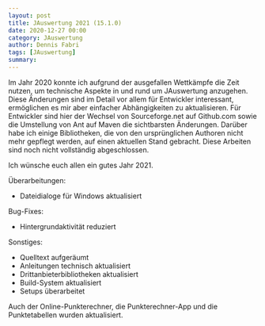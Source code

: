 ```yaml
---
layout: post
title: JAuswertung 2021 (15.1.0)
date: 2020-12-27 00:00
category: JAuswertung
author: Dennis Fabri
tags: [JAuswertung]
summary: 
---
```


Im Jahr 2020 konnte ich aufgrund der ausgefallen Wettkämpfe die Zeit nutzen, um technische Aspekte in und rund um JAuswertung
anzugehen. Diese Änderungen sind im Detail vor allem für Entwickler interessant, ermöglichen es mir aber einfacher Abhängigkeiten
zu aktualisieren. Für Entwickler sind hier der Wechsel von Sourceforge.net auf Github.com sowie die Umstellung von Ant auf
Maven die sichtbarsten Änderungen. Darüber habe ich einige Bibliotheken, die von den ursprünglichen Authoren nicht mehr
gepflegt werden, auf einen aktuellen Stand gebracht. Diese Arbeiten sind noch nicht vollständig abgeschlossen.

Ich wünsche euch allen ein gutes Jahr 2021.

Überarbeitungen:

- Dateidialoge für Windows aktualisiert

Bug-Fixes:

- Hintergrundaktivität reduziert

Sonstiges:

- Quelltext aufgeräumt
- Anleitungen technisch aktualisiert
- Drittanbieterbibliotheken aktualisiert
- Build-System aktualisiert
- Setups überarbeitet

Auch der Online-Punkterechner, die Punkterechner-App und die Punktetabellen wurden aktualisiert.
